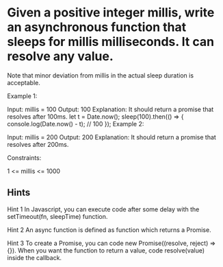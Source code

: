 # Given a positive integer millis, write an asynchronous function that sleeps for millis milliseconds. It can resolve any value.

Note that minor deviation from millis in the actual sleep duration is acceptable.

Example 1:

Input: millis = 100
Output: 100
Explanation: It should return a promise that resolves after 100ms.
let t = Date.now();
sleep(100).then(() => {
console.log(Date.now() - t); // 100
});
Example 2:

Input: millis = 200
Output: 200
Explanation: It should return a promise that resolves after 200ms.

Constraints:

1 <= millis <= 1000

## Hints

Hint 1
In Javascript, you can execute code after some delay with the setTimeout(fn, sleepTime) function.

Hint 2
An async function is defined as function which returns a Promise.

Hint 3
To create a Promise, you can code new Promise((resolve, reject) => {}). When you want the function to return a value, code resolve(value) inside the callback.
